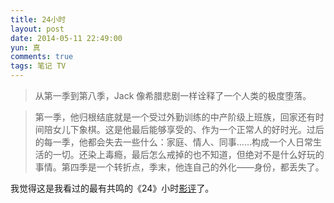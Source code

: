 ```yaml
---
title: 24小时
layout: post
date: 2014-05-11 22:49:00
yun: 真
comments: true
tags: 笔记 TV
---
```


> 从第一季到第八季，Jack 像希腊悲剧一样诠释了一个人类的极度堕落。


> 第一季，他归根结底就是一个受过外勤训练的中产阶级上班族，回家还有时间陪女儿下象棋。这是他最后能够享受的、作为一个正常人的好时光。过后的每一季，他都会失去一些什么：家庭、情人、同事……构成一个人日常生活的一切。还染上毒瘾，最后怎么戒掉的也不知道，但绝对不是什么好玩的事情。第四季是一个转折点，季末，他连自己的外化——身份，都丢失了。

我觉得这是我看过的最有共鸣的《24》小时[影评](http://www.zhihu.com/question/23662957/answer/25342277)了。
